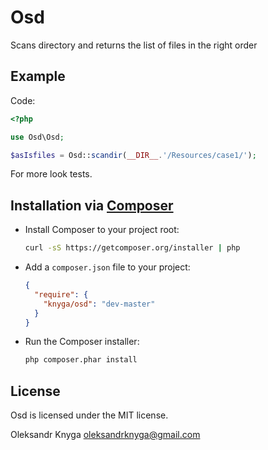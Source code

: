 Osd
========================
Scans directory and returns the list of files in the right order


Example
-----------

Code:

```php
<?php

use Osd\Osd;

$asIsfiles = Osd::scandir(__DIR__.'/Resources/case1/');
```

For more look tests.

Installation via [Composer](http://getcomposer.org/)
------------

 * Install Composer to your project root:
    ```bash
    curl -sS https://getcomposer.org/installer | php
    ```

 * Add a `composer.json` file to your project:
    ```json
    {
      "require": {
        "knyga/osd": "dev-master"
      }
    }
    ```

 * Run the Composer installer:
    ```bash
    php composer.phar install
    ```

License
-------

Osd is licensed under the MIT license.

Oleksandr Knyga <oleksandrknyga@gmail.com>
